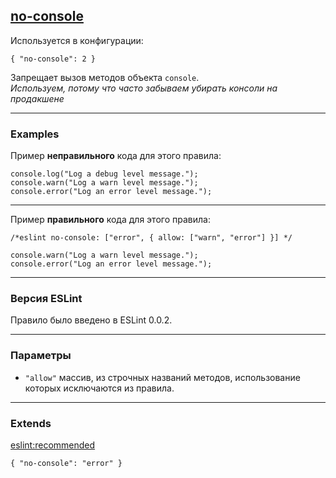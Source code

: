 ## [no-console](https://eslint.org/docs/rules/no-consolen)

Используется в конфигурации:
```ecmascript 6
{ "no-console": 2 }
```

Запрещает вызов методов объекта ```console```. \
_Используем, потому что часто забываем убирать консоли на продакшене_

---

### Examples

Пример __неправильного__ кода для этого правила:
```ecmascript 6
console.log("Log a debug level message.");
console.warn("Log a warn level message.");
console.error("Log an error level message.");
```

---

Пример __правильного__ кода для этого правила:
```ecmascript 6
/*eslint no-console: ["error", { allow: ["warn", "error"] }] */

console.warn("Log a warn level message.");
console.error("Log an error level message.");
```

---

### Версия ESLint

Правило было введено в ESLint 0.0.2.

---

### Параметры

 - ```"allow"``` массив, из строчных названий методов, использование которых исключаются из правила.

---

### Extends

[eslint:recommended](https://github.com/eslint/eslint/blob/master/conf/eslint-recommended.js)
```ecmascript 6
{ "no-console": "error" }
```